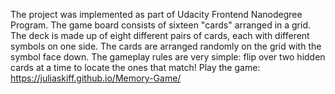 The project was implemented as part of Udacity Frontend Nanodegree Program.
The game board consists of sixteen "cards" arranged in a grid. The deck is made up of eight different pairs of cards, each with different symbols on one side. The cards are arranged randomly on the grid with the symbol face down. The gameplay rules are very simple: flip over two hidden cards at a time to locate the ones that match!
Play the game: https://juliaskiff.github.io/Memory-Game/ 
